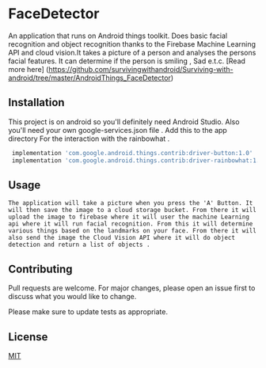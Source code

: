 # FaceDetector
An application that runs on Android things toolkit. Does basic facial recognition and object recognition thanks to the Firebase Machine Learning API and cloud vision.It takes a picture of a person and analyses the persons facial features. It can determine if the person is smiling , Sad e.t.c. [Read more here] (https://github.com/survivingwithandroid/Surviving-with-android/tree/master/AndroidThings_FaceDetector)

## Installation
This project is on android so you'll definitely need Android Studio.
Also you'll need your own google-services.json file . Add this to the app directory
For the interaction with the rainbowhat .

```gradle
 implementation 'com.google.android.things.contrib:driver-button:1.0'
 implementation 'com.google.android.things.contrib:driver-rainbowhat:1.0'
```

## Usage

```text
The application will take a picture when you press the 'A' Button. It will then save the image to a cloud storage bucket. From there it will upload the image to firebase where it will user the machine Learning api where it will run facial recognition. From this it will determine various things based on the landmarks on your face. From there it will also send the image the Cloud Vision API where it will do object detection and return a list of objects .
```

## Contributing
Pull requests are welcome. For major changes, please open an issue first to discuss what you would like to change.

Please make sure to update tests as appropriate.

## License
[MIT](https://choosealicense.com/licenses/mit/)
